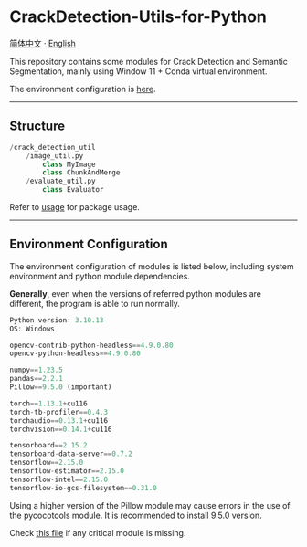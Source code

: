 # CrackDetection-Utils-for-Python

[简体中文](README_ZH.md) · [English](README_EN.md)

This repository contains some modules for Crack Detection and Semantic Segmentation, mainly using Window 11 + Conda virtual environment. 

The environment configuration is [here](#config).

----
## Structure

```python
/crack_detection_util
    /image_util.py
        class MyImage
        class ChunkAndMerge
    /evaluate_util.py
        class Evaluator
```

Refer to [usage](USAGE.md) for package usage.

----

<a id='config'></a>
## Environment Configuration

The environment configuration of modules is listed below, including system environment and python module dependencies. 

**Generally**, even when the versions of referred python modules are different, the program is able to run normally.

```js
Python version: 3.10.13
OS: Windows

opencv-contrib-python-headless==4.9.0.80
opencv-python-headless==4.9.0.80

numpy==1.23.5
pandas==2.2.1
Pillow==9.5.0 (important)

torch==1.13.1+cu116
torch-tb-profiler==0.4.3
torchaudio==0.13.1+cu116
torchvision==0.14.1+cu116

tensorboard==2.15.2
tensorboard-data-server==0.7.2
tensorflow==2.15.0
tensorflow-estimator==2.15.0
tensorflow-intel==2.15.0
tensorflow-io-gcs-filesystem==0.31.0
```

Using a higher version of the Pillow module may cause errors in the use of the pycocotools module. It is recommended to install 9.5.0 version.

Check [this file](../docs/FULLLIST.md) if any critical module is missing.